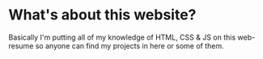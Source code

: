 # What's about this website?

Basically I'm putting all of my knowledge of HTML, CSS & JS on this web-resume so anyone can find my projects in here or some of them.
